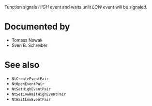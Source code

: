Function signals *HIGH* event and waits unlit *LOW* event will be signaled.

# Documented by

* Tomasz Nowak
* Sven B. Schreiber

# See also

* `NtCreateEventPair`
* `NtOpenEventPair`
* `NtSetHighEventPair`
* `NtSetLowWaitHighEventPair`
* `NtWaitLowEventPair`
